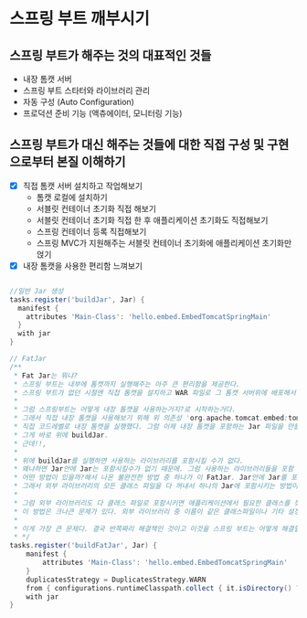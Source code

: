 # 스프링 부트 깨부시기

## 스프링 부트가 해주는 것의 대표적인 것들

- 내장 톰캣 서버
- 스프링 부트 스타터와 라이브러리 관리
- 자동 구성 (Auto Configuration)
- 프로덕션 준비 기능 (액츄에이터, 모니터링 기능)

## 스프링 부트가 대신 해주는 것들에 대한 직접 구성 및 구현으로부터 본질 이해하기
- [x] 직접 톰캣 서버 설치하고 작업해보기
  - 톰캣 로컬에 설치하기
  - 서블릿 컨테이너 초기화 직접 해보기
  - 서블릿 컨테이너 초기화 직접 한 후 애플리케이션 초기화도 직접해보기
  - 스프링 컨테이너 등록 직접해보기
  - 스프링 MVC가 지원해주는 서블릿 컨테이너 초기화에 애플리케이션 초기화만 얹기
- [x] 내장 톰캣을 사용한 편리함 느껴보기
```groovy

//일반 Jar 생성
tasks.register('buildJar', Jar) {
  manifest {
    attributes 'Main-Class': 'hello.embed.EmbedTomcatSpringMain'
  }
  with jar
}

// FatJar
/**
 * Fat Jar는 뭐냐?
 * 스프링 부트는 내부에 톰캣까지 실행해주는 아주 큰 편리함을 제공한다.
 * 스프링 부트가 없던 시절엔 직접 톰캣을 설치하고 WAR 파일로 그 톰캣 서버위에 배포해서 실행했다.
 *
 * 그럼 스프링부트는 어떻게 내장 톰캣을 사용하는거지?로 시작하는거다.
 * 그래서 직접 내장 톰캣을 사용해보기 위해 위 의존성 'org.apache.tomcat.embed:tomcat-embed-core:10.1.5'를 다운받고
 * 직접 코드레벨로 내장 톰캣을 실행했다. 그럼 이제 내장 톰캣을 포함하는 Jar 파일을 만들면된다. 그리고 시작지점인 메인 클래스를 지정해주면 된다.
 * 그게 바로 위에 buildJar.
 * 근데!!,
 *
 * 위에 buildJar를 실행하면 사용하는 라이브러리를 포함시킬 수가 없다.
 * 왜냐하면 Jar안에 Jar는 포함시킬수가 없기 때문에. 그럼 사용하는 라이브러리들을 포함 못시키니까 애플리케이션이 정상적으로 실행될리 없다.
 * 어떤 방법이 있을까?해서 나온 불완전한 방법 중 하나가 이 FatJar. Jar안에 Jar를 포함시킬 순 없지만, Jar안에 .class 파일은 얼마든지 포함시킬 수 있다.
 * 그래서 외부 라이브러리의 모든 클래스 파일을 다 꺼내서 하나의 Jar에 포함시키는 방법이 바로 이 Fat Jar. 말 그대로 뚱뚱한 Jar.
 *
 * 그럼 외부 라이브러리도 다 클래스 파일로 포함시키면 애플리케이션에서 필요한 클래스를 찾아올 수 있으니까 애플리케이션은 잘 동작한..다?
 * 이 방법은 크나큰 문제가 있다. 외부 라이브러리 중 이름이 같은 클래스파일이나 기타 설정 파일이 있다면? 둘 중 하나는 버려진다(덮어쓰기).
 *
 * 이게 가장 큰 문제다. 결국 반쪽짜리 해결책인 것이고 이것을 스프링 부트는 어떻게 해결할까?
 * */
tasks.register('buildFatJar', Jar) {
    manifest {
        attributes 'Main-Class': 'hello.embed.EmbedTomcatSpringMain'
    }
    duplicatesStrategy = DuplicatesStrategy.WARN
    from { configurations.runtimeClasspath.collect { it.isDirectory() ? it : zipTree(it) } }
    with jar
}
```